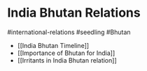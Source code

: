 # India Bhutan Relations
#international-relations #seedling  #Bhutan 
- [[India Bhutan Timeline]]
- [[Importance of Bhutan for India]]
- [[Irritants in India Bhutan relation]]